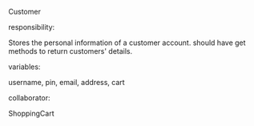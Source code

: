 Customer

responsibility:

Stores the personal information of a customer account. should have
get methods to return customers' details.

variables:

username, pin, email, address, cart

collaborator:

ShoppingCart